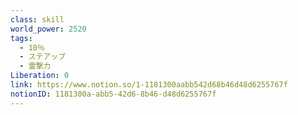 ```yaml
---
class: skill
world_power: 2520
tags:
  - 10％
  - ステアップ
  - 霊撃力
Liberation: 0
link: https://www.notion.so/1-1181300aabb542d68b46d48d6255767f
notionID: 1181300a-abb5-42d6-8b46-d48d6255767f
---
```

